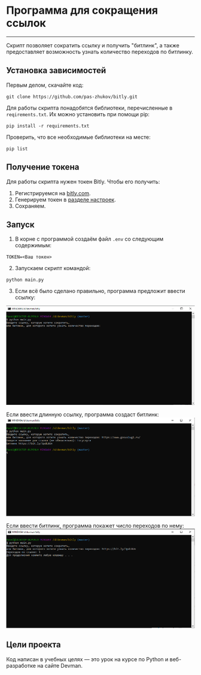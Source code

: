 # Программа для сокращения ссылок

---

Скрипт позволяет сократить ссылку и получить "битлинк", а также  предоставляет возможность узнать количество переходов по битлинку.

## Установка зависимостей
Первым делом, скачайте код:
``` 
git clone https://github.com/pas-zhukov/bitly.git
```
Для работы скрипта понадобятся библиотеки, перечисленные в `reqirements.txt`.
Их можно установить при помощи pip:
```
pip install -r requirements.txt
```
Проверить, что все необходимые библиотеки на месте:
``` 
pip list
```

## Получение токена

Для работы скрипта нужен токен Bitly. Чтобы его получить:
1. Регистрируемся на [bitly.com](https://bitly.com/).
2. Генерируем токен в [разделе настроек](https://bitly.com/a/oauth_apps).
3. Сохраняем.

## Запуск

1. В корне с программой создаём файл `.env` со следующим содержимым:
```
TOKEN=<Ваш токен>
```
2. Запускаем скрипт командой:
```
python main.py
```
3. Если всё было сделано правильно, программа предложит ввести ссылку:

![img](screenshots/script_commence.png)


Если ввести длинную ссылку, программа создаст битлинк:
![img](screenshots/create_bitlink.png)


Если ввести битлинк, программа покажет число переходов по нему:
![img](screenshots/count_bitlink.png)


## Цели проекта

Код написан в учебных целях — это урок на курсе по Python и веб-разработке на сайте Devman.